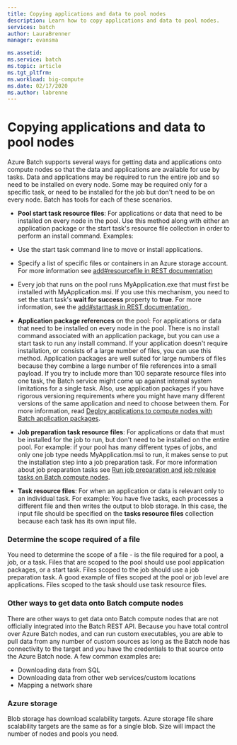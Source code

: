 ```yaml
---
title: Copying applications and data to pool nodes
description: Learn how to copy applications and data to pool nodes.
services: batch
author: LauraBrenner
manager: evansma

ms.assetid: 
ms.service: batch
ms.topic: article
ms.tgt_pltfrm: 
ms.workload: big-compute
ms.date: 02/17/2020
ms.author: labrenne
---
```


# Copying applications and data to pool nodes

Azure Batch supports several ways for getting data and applications onto compute nodes so that the data and applications are available for use by tasks. Data and applications may be required to run the entire job and so need to be installed on every node. Some may be required only for a specific task, or need to be installed for the job but don't need to be on every node. Batch has tools for each of these scenarios.

- **Pool start task resource files**: For applications or data that need to be installed on every node in the pool. Use this method along with either an application package or the start task's resource file collection in order to perform an install command.  Examples: 
- Use the start task command line to move or install applications. 
- Specify a list of specific files or containers in an Azure storage account. For more information see [add#resourcefile in REST documentation](https://docs.microsoft.com/rest/api/batchservice/pool/add#resourcefile)
- Every job that runs on the pool runs MyApplication.exe that must first be installed with MyApplication.msi. If you use this mechanism, you need to set the start task's **wait for success** property to **true**. For more information, see the [add#starttask in REST documentation  ](https://docs.microsoft.com/rest/api/batchservice/pool/add#starttask).

- **Application package references** on the pool: For applications or data that need to be installed on every node in the pool. There is no install command associated with an application package, but you can use a start task to run any install command. If your application doesn't require installation, or consists of a large number of files, you can use this method. Application packages are well suited for large numbers of files because they combine a large number of file references into a small payload. If you try to include more than 100 separate resource files into one task, the Batch service might come up against internal system limitations for a single task. Also, use application packages if you have rigorous versioning requirements where you might have many different versions of the same application and need to choose between them. For more information, read [Deploy applications to compute nodes with Batch application packages](https://docs.microsoft.com/azure/batch/batch-application-packages).

- **Job preparation task resource files**: For applications or data that must be installed for the job to run, but don't need to be installed on the entire pool. For example: if your pool has many different types of jobs, and only one job type needs MyApplication.msi to run, it makes sense to put the installation step into a job preparation task. For more information about job preparation tasks see [Run job preparation and job release tasks on Batch compute nodes](https://azure.microsoft.com/documentation/articles/batch-job-prep-release/).

- **Task resource files**: For when an application or data is relevant only to an individual task. For example: You have five tasks, each processes a different file and then writes the output to blob storage.  In this case, the input file should be specified on the **tasks resource files** collection because each task has its own input file.

### Determine the scope required of a file

You need to determine the scope of a file - is the file required for a pool, a job, or a task. Files that are scoped to the pool should use pool application packages, or a start task. Files scoped to the job should use a job preparation task. A good example of files scoped at the pool or job level are applications. Files scoped to the task should use task resource files.

### Other ways to get data onto Batch compute nodes

There are other ways to get data onto Batch compute nodes that are not officially integrated into the Batch REST API. Because you have total control over Azure Batch nodes, and can run custom executables, you are able to pull data from any number of custom sources as long as the Batch node has connectivity to the target and you have the credentials to that source onto the Azure Batch node. A few common examples are:

- Downloading data from SQL
- Downloading data from other web services/custom locations
- Mapping a network share

### Azure storage

Blob storage has download scalability targets. Azure storage file share scalability targets are the same as for a single blob. Size will impact the number of nodes and pools you need.

